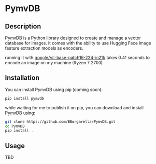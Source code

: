 # PymvDB

## Description
PymvDB is a Python library designed to create and manage a vector database for images.
it comes with the ability to use Hugging Face image feature extraction models as encoders.

running it with [google/vit-base-patch16-224-in21k](https://huggingface.co/google/vit-base-patch16-224-in21k) takes 0.41 seconds to 
encode an image on my machine (Ryzen 7 2700)

## Installation
You can install PymvDB using pip (coming soon):

```sh
pip install pymvdb
```

while waiting for me to publish it on pip, you can download and install PymvDB using:
```sh
git clone https://github.com/BBurgarella/PymvDB.git
cd PymvDB
pip install .
```

## Usage
TBD

